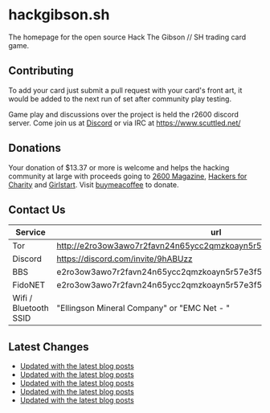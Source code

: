 # hackgibson.sh
The homepage for the open source Hack The Gibson // SH trading card game.


## Contributing

To add your card just submit a pull request with your card's front art, it would be added to the next run of set after community play testing.

Game play and discussions over the project is held the r2600 discord server. Come join us at [Discord](https://discord.com/invite/9hABUzz) or via IRC at https://www.scuttled.net/


## Donations

Your donation of $13.37 or more is welcome and helps the hacking community at large with proceeds going to [2600 Magazine](https://2600.com/), [Hackers for Charity](https://hackersforcharity.org) and [Girlstart](https://girlstart.org).  Visit [buymeacoffee](https://www.buymeacoffee.com/hackgibson.sh) to donate.


## Contact Us

Service | url
-|-
Tor | http://e2ro3ow3awo7r2favn24n65ycc2qmzkoayn5r57e3f56nvjwdcgg32ad.onion
Discord | https://discord.com/invite/9hABUzz
BBS | e2ro3ow3awo7r2favn24n65ycc2qmzkoayn5r57e3f56nvjwdcgg32ad.onion:23
FidoNET | e2ro3ow3awo7r2favn24n65ycc2qmzkoayn5r57e3f56nvjwdcgg32ad.onion:24554
Wifi / Bluetooth SSID | "Ellingson Mineral Company" or "EMC Net - <fidonet address>"

## Latest Changes
<!-- BLOG-POST-LIST:START -->
- [Updated with the latest blog posts](https://github.com/DFW2600/hackgibson.sh/commit/100c1a53f7fc0ddada096ad59c16b5c600253684)
- [Updated with the latest blog posts](https://github.com/DFW2600/hackgibson.sh/commit/2f257ee0bbcecca2c2a103e32e9216d8355d74a2)
- [Updated with the latest blog posts](https://github.com/DFW2600/hackgibson.sh/commit/65b8ba3e8c562ec5554ccd3a3365644bcad8b997)
- [Updated with the latest blog posts](https://github.com/DFW2600/hackgibson.sh/commit/525070fa38ef6329c2ca19ebf0666d169f565cc0)
- [Updated with the latest blog posts](https://github.com/DFW2600/hackgibson.sh/commit/c584ff0275355fd61617fd4a1f7fb0c69665ee6e)
<!-- BLOG-POST-LIST:END -->
